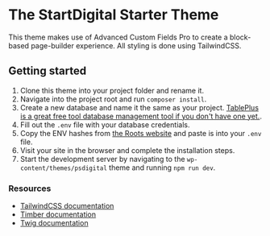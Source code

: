 # The StartDigital Starter Theme

This theme makes use of Advanced Custom Fields Pro to create a block-based page-builder experience.
All styling is done using TailwindCSS.

## Getting started

1. Clone this theme into your project folder and rename it.
2. Navigate into the project root and run `composer install`.
3. Create a new database and name it the same as your project. [TablePlus is a great free tool database management tool if you don't have one yet.](https://tableplus.com/).
4. Fill out the `.env` file with your database credentials.
5. Copy the ENV hashes from [the Roots website](https://roots.io/salts.html) and paste is into your `.env` file.
6. Visit your site in the browser and complete the installation steps.
7. Start the development server by navigating to the `wp-content/themes/psdigital` theme and running `npm run dev`.

### Resources

- [TailwindCSS documentation](https://tailwindcss.com/docs/installation)
- [Timber documentation](https://timber.github.io/docs/v2/)
- [Twig documentation](https://twig.symfony.com/doc/)
